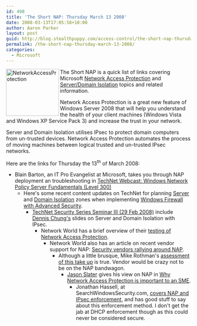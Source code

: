 ```yaml
---
id: 498
title: 'The Short NAP: Thursday March 13 2008'
date: 2008-03-13T17:05:58+10:00
author: Aaron Parker
layout: post
guid: http://blog.stealthpuppy.com/access-control/the-short-nap-thursday-march-13-2008
permalink: /the-short-nap-thursday-march-13-2008/
categories:
  - Microsoft
---
```

<img border="0" alt="NetworkAccessProtection" align="left" src="https://stealthpuppy.com/wp-content/uploads/2008/02/networkaccessprotection.png" width="144" height="128" /> The Short NAP is a quick list of links covering Microsoft [Network Access Protection](http://www.microsoft.com/nap) and [Server/Domain Isolation](http://www.microsoft.com/sdisolation) topics and related information.

Network Access Protection is a great new feature of Windows Server 2008 that will help you understand the health of your client machines (Windows Vista and Windows XP Service Pack 3) and increase the trust in your network.

Server and Domain Isolation utilises IPsec to protect domain computers from un-trusted devices. Network Access Protection automates the process of moving machines between logical trusted and un-trusted IPsec networks.

Here are the links for Thursday the 13<sup>th</sup> of March 2008:

  * Blain Barton, an IT Pro Evangelist at Microsoft, takes you through NAP deployment an troubleshooting in [TechNet Webcast: Windows Network Policy Server Fundamentals (Level 300)](http://www.microsoft.com/events/EventDetails.aspx?CMTYSvcSource=MSCOMMedia&Params=%7eCMTYDataSvcParams%5e%7earg+Name%3d%22ID%22+Value%3d%221032366207%22%2f%5e%7earg+Name%3d%22ProviderID%22+Value%3d%22A6B43178-497C-4225-BA42-DF595171F04C%22%2f%5e%7earg+Name%3d%22lang%22+Value%3d%22en%22%2f%5e%7earg+Name%3d%22cr%22+Value%3d%22US%22%2f%5e%7esParams%5e%7e%2fsParams%5e%7e%2fCMTYDataSvcParams%5e) 
      * Here's some recent content updates on TechNet for planning [Server](http://technet2.microsoft.com/windowsserver2008/en/library/34679068-35aa-49af-9c1c-376dc064944f1033.mspx?mfr=true) and [Domain Isolation](http://technet2.microsoft.com/windowsserver2008/en/library/34679068-35aa-49af-9c1c-376dc064944f1033.mspx?mfr=true) zones when implementing [Windows Firewall with Advanced Security](http://technet2.microsoft.com/windowsserver2008/en/library/34679068-35aa-49af-9c1c-376dc064944f1033.mspx?mfr=true). 
          * [TechNet Security Series Seminar III (29 Feb 2008)](http://www.microsoft.com/downloads/details.aspx?FamilyID=434e6243-9fa8-48c5-9e7b-56f48753ea07&DisplayLang=en) include [Dennis Chung's](http://windowsmvp.spaces.live.com/) slides on Server and Domain Isolation with IPsec. 
              * Network World has a brief overview of their [testing of Network Access Protection](http://www.networkworld.com/reviews/2008/022108-windows-2008-server-test-side.html). 
                  * Network World also has an article on recent vendor support for NAP: [Security vendors rallying around NAP](http://www.networkworld.com/news/2008/022808-microsoft-nap-vendor-support.html). 
                      * Although a little brusque, Mike Rothman's [assessment of this take up](http://securityincite.com/TDI-2008-03-07#TSN2) is true. Vendor would be crazy not to be on the NAP bandwagon. 
                          * [Jason Slater](http://www.jasonslater.co.uk/about-2/) gives his view on NAP in [Why Network Access Protection is important to an SME](http://www.jasonslater.co.uk/2008/03/04/why-network-access-protection-is-important-to-an-sme/). 
                              * Jonathan Hassell, at SearchWindowsSecurity.com, [covers NAP and IPsec enforcement](http://searchwindowssecurity.techtarget.com/tip/0,289483,sid45_gci1299042,00.html), and has good stuff to say about this enforcement method. I don't get the jab at DHCP enforcement though as this could never be considered secure.</ul>